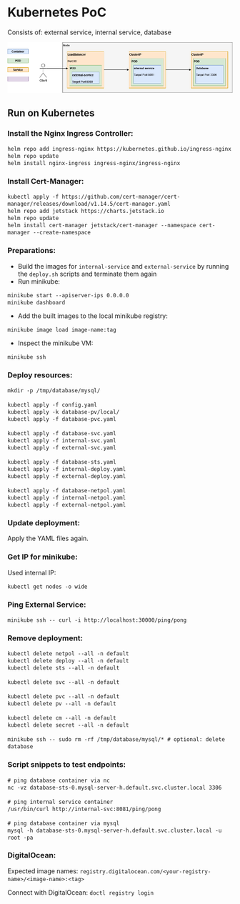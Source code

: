 # Kubernetes PoC

Consists of: external service, internal service, database

![Architecture](Specification.png)

## Run on Kubernetes

### Install the Nginx Ingress Controller:

```shell
helm repo add ingress-nginx https://kubernetes.github.io/ingress-nginx
helm repo update
helm install nginx-ingress ingress-nginx/ingress-nginx
```

### Install Cert-Manager:

```shell
kubectl apply -f https://github.com/cert-manager/cert-manager/releases/download/v1.14.5/cert-manager.yaml
helm repo add jetstack https://charts.jetstack.io
helm repo update
helm install cert-manager jetstack/cert-manager --namespace cert-manager --create-namespace
```

### Preparations:

- Build the images for `internal-service` and `external-service` by running the `deploy.sh` scripts and terminate them again
- Run minikube:

```shell
minikube start --apiserver-ips 0.0.0.0
minikube dashboard
```

- Add the built images to the local minikube registry:

```shell
minikube image load image-name:tag
```

- Inspect the minikube VM:

```shell
minikube ssh
```

### Deploy resources:

```shell
mkdir -p /tmp/database/mysql/

kubectl apply -f config.yaml
kubectl apply -k database-pv/local/
kubectl apply -f database-pvc.yaml

kubectl apply -f database-svc.yaml
kubectl apply -f internal-svc.yaml
kubectl apply -f external-svc.yaml

kubectl apply -f database-sts.yaml
kubectl apply -f internal-deploy.yaml
kubectl apply -f external-deploy.yaml

kubectl apply -f database-netpol.yaml
kubectl apply -f internal-netpol.yaml
kubectl apply -f external-netpol.yaml
```

### Update deployment:

Apply the YAML files again.

### Get IP for minikube:

Used internal IP:

```shell
kubectl get nodes -o wide
```

### Ping External Service:

```shell
minikube ssh -- curl -i http://localhost:30000/ping/pong
```

### Remove deployment:

```shell
kubectl delete netpol --all -n default
kubectl delete deploy --all -n default
kubectl delete sts --all -n default

kubectl delete svc --all -n default

kubectl delete pvc --all -n default
kubectl delete pv --all -n default

kubectl delete cm --all -n default
kubectl delete secret --all -n default

minikube ssh -- sudo rm -rf /tmp/database/mysql/* # optional: delete database
```

### Script snippets to test endpoints:

```shell
# ping database container via nc
nc -vz database-sts-0.mysql-server-h.default.svc.cluster.local 3306

# ping internal service container
/usr/bin/curl http://internal-svc:8081/ping/pong

# ping database container via mysql
mysql -h database-sts-0.mysql-server-h.default.svc.cluster.local -u root -pa
```

### DigitalOcean:

Expected image names: `registry.digitalocean.com/<your-registry-name>/<image-name>:<tag>`

Connect with DigitalOcean: `doctl registry login`
